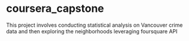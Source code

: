 # coursera_capstone
This project involves conducting statistical analysis on Vancouver crime data and then exploring the neighborhoods leveraging foursquare API
